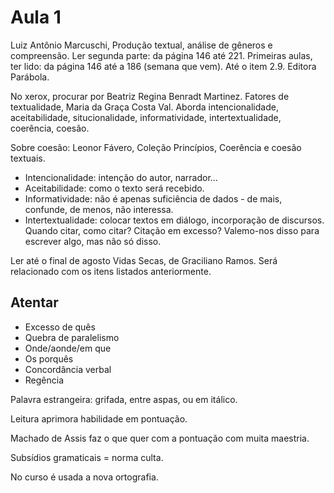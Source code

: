 Aula 1
======

Luiz Antônio Marcuschi, Produção textual, análise de gêneros e compreensão.
Ler segunda parte: da página 146 até 221.
Primeiras aulas, ter lido: da página 146 até a 186 (semana que vem). Até o item 2.9. Editora Parábola.

No xerox, procurar por Beatriz Regina Benradt Martinez.
Fatores de textualidade, Maria da Graça Costa Val.
Aborda intencionalidade, aceitabilidade, situcionalidade, informatividade, intertextualidade, coerência, coesão.

Sobre coesão: Leonor Fávero, Coleção Princípios, Coerência e coesão textuais.

- Intencionalidade: intenção do autor, narrador...
- Aceitabilidade: como o texto será recebido.
- Informatividade: não é apenas suficiência de dados - de mais, confunde, de menos, não interessa.
- Intertextualidade: colocar textos em diálogo, incorporação de discursos. Quando citar, como citar? Citação em excesso? Valemo-nos disso para escrever algo, mas não só disso.

Ler até o final de agosto Vidas Secas, de Graciliano Ramos. Será relacionado com os itens listados anteriormente.

Atentar
-------

- Excesso de quês
- Quebra de paralelismo
- Onde/aonde/em que
- Os porquês
- Concordância verbal
- Regência

Palavra estrangeira: grifada, entre aspas, ou em itálico.

Leitura aprimora habilidade em pontuação.

Machado de Assis faz o que quer com a pontuação com muita maestria.

Subsídios gramaticais = norma culta.

No curso é usada a nova ortografia.